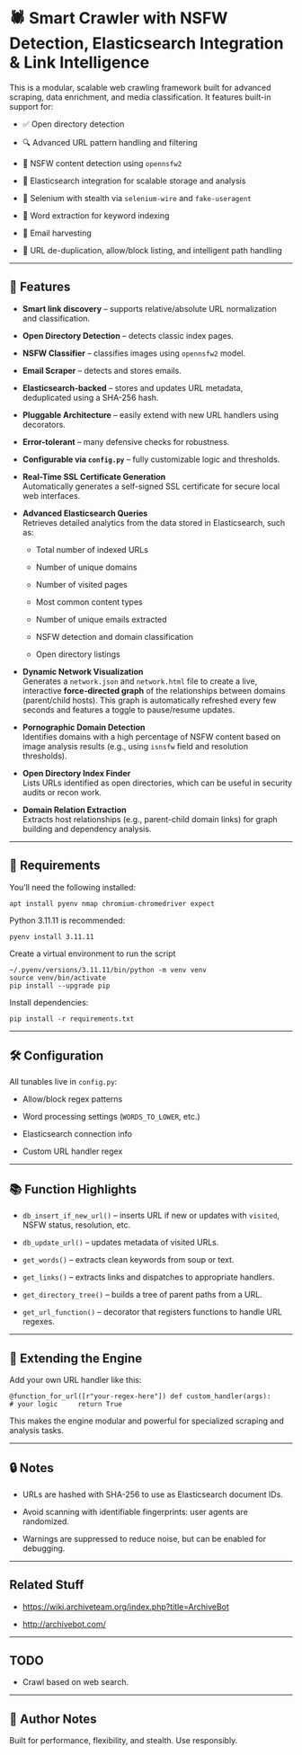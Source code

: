 # 🕷️ Smart Crawler with NSFW Detection, Elasticsearch Integration & Link Intelligence

This is a modular, scalable web crawling framework built for advanced scraping, data enrichment, and media classification. It features built-in support for:

-   ✅ Open directory detection
    
-   🔍 Advanced URL pattern handling and filtering
    
-   🧠 NSFW content detection using `opennsfw2`
    
-   🧱 Elasticsearch integration for scalable storage and analysis
    
-   🦾 Selenium with stealth via `selenium-wire` and `fake-useragent`
    
-   🧠 Word extraction for keyword indexing
    
-   🔗 Email harvesting
    
-   📂 URL de-duplication, allow/block listing, and intelligent path handling
    

* * *

## 🚀 Features

-   **Smart link discovery** – supports relative/absolute URL normalization and classification.
    
-   **Open Directory Detection** – detects classic index pages.
    
-   **NSFW Classifier** – classifies images using `opennsfw2` model.
    
-   **Email Scraper** – detects and stores emails.
    
-   **Elasticsearch-backed** – stores and updates URL metadata, deduplicated using a SHA-256 hash.
    
-   **Pluggable Architecture** – easily extend with new URL handlers using decorators.
    
-   **Error-tolerant** – many defensive checks for robustness.
    
-   **Configurable via `config.py`** – fully customizable logic and thresholds.

-   **Real-Time SSL Certificate Generation**  
    Automatically generates a self-signed SSL certificate for secure local web interfaces.
    
-   **Advanced Elasticsearch Queries**  
    Retrieves detailed analytics from the data stored in Elasticsearch, such as:
    
    -   Total number of indexed URLs
        
    -   Number of unique domains
        
    -   Number of visited pages
        
    -   Most common content types
        
    -   Number of unique emails extracted
        
    -   NSFW detection and domain classification
        
    -   Open directory listings
        
-   **Dynamic Network Visualization**  
    Generates a `network.json` and `network.html` file to create a live, interactive **force-directed graph** of the relationships between domains (parent/child hosts). This graph is automatically refreshed every few seconds and features a toggle to pause/resume updates.
    
-   **Pornographic Domain Detection**  
    Identifies domains with a high percentage of NSFW content based on image analysis results (e.g., using `isnsfw` field and resolution thresholds).
    
-   **Open Directory Index Finder**  
    Lists URLs identified as open directories, which can be useful in security audits or recon work.
    
-   **Domain Relation Extraction**  
    Extracts host relationships (e.g., parent-child domain links) for graph building and dependency analysis.



* * *

## 🧱 Requirements

You’ll need the following installed:

`apt install pyenv nmap chromium-chromedriver expect`

Python 3.11.11 is recommended:

`pyenv install 3.11.11`

Create a virtual environment to run the script

```
~/.pyenv/versions/3.11.11/bin/python -m venv venv
source venv/bin/activate
pip install --upgrade pip
```

Install dependencies:

`pip install -r requirements.txt`


* * *

## 🛠️ Configuration

All tunables live in `config.py`:

-   Allow/block regex patterns
    
-   Word processing settings (`WORDS_TO_LOWER`, etc.)
    
-   Elasticsearch connection info
    
-   Custom URL handler regex
    

* * *

## 📚 Function Highlights

-   `db_insert_if_new_url()` – inserts URL if new or updates with `visited`, NSFW status, resolution, etc.
    
-   `db_update_url()` – updates metadata of visited URLs.
    
-   `get_words()` – extracts clean keywords from soup or text.
    
-   `get_links()` – extracts links and dispatches to appropriate handlers.
    
-   `get_directory_tree()` – builds a tree of parent paths from a URL.
    
-   `get_url_function()` – decorator that registers functions to handle URL regexes.
    

* * *

## 🧩 Extending the Engine

Add your own URL handler like this:


`@function_for_url([r"your-regex-here"]) def custom_handler(args):     # your logic     return True`

This makes the engine modular and powerful for specialized scraping and analysis tasks.

* * *

## 🔒 Notes

-   URLs are hashed with SHA-256 to use as Elasticsearch document IDs.
    
-   Avoid scanning with identifiable fingerprints: user agents are randomized.
    
-   Warnings are suppressed to reduce noise, but can be enabled for debugging.
    
* * *

## Related Stuff

- https://wiki.archiveteam.org/index.php?title=ArchiveBot

- http://archivebot.com/

* * *

## TODO

- Crawl based on web search.

* * *

## 💬 Author Notes

Built for performance, flexibility, and stealth. Use responsibly.


